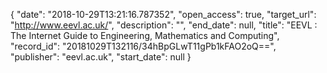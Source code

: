 {
  "date": "2018-10-29T13:21:16.787352", 
  "open_access": true, 
  "target_url": "http://www.eevl.ac.uk/", 
  "description": "", 
  "end_date": null, 
  "title": "EEVL : The Internet Guide to Engineering, Mathematics and Computing", 
  "record_id": "20181029T132116/34hBpGLwT11gPb1kFAO2oQ==", 
  "publisher": "eevl.ac.uk", 
  "start_date": null
}

